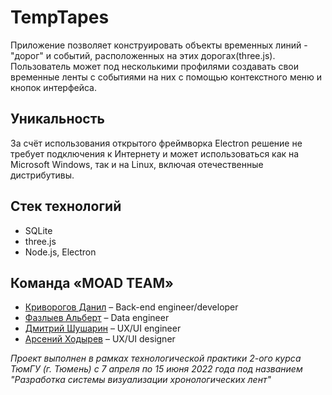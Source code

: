 # TempTapes
Приложение позволяет конструировать объекты временных линий - "дорог" и событий, расположенных на этих дорогах(three.js). Пользователь может под несколькими профилями создавать свои временные ленты с событиями на них с помощью контекстного меню и кнопок интерфейса.

## Уникальность
За счёт использования открытого фреймворка Electron решение не требует подключения к Интернету и может использоваться как на Microsoft Windows, так и на Linux, включая отечественные дистрибутивы.

## Стек технологий
* SQLite
* three.js
* Node.js, Electron

## Команда «MOAD TEAM»
* [Криворогов Данил](https://github.com/daniil7) – Back-end engineer/developer
* [Фазлыев Альберт](https://github.com/bulatovv) – Data engineer
* [Дмитрий Шушарин](https://github.com/Dima2002iq) – UX/UI engineer
* [Арсений Ходырев](https://github.com/SeninoSeno) – UX/UI designer

*Проект выполнен в рамках технологической практики 2-ого курса ТюмГУ (г. Тюмень) с 7 апреля по 15 июня 2022 года под названием "Разработка системы визуализации хронологических лент"*

